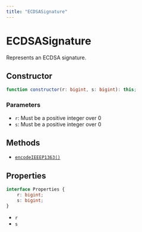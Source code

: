 ```yaml
---
title: "ECDSASignature"
---
```


# ECDSASignature

Represents an ECDSA signature.

## Constructor

```ts
function constructor(r: bigint, s: bigint): this;
```

### Parameters

- `r`: Must be a positive integer over 0
- `s`: Must be a positive integer over 0

## Methods

- [`encodeIEEEP1363()`](/reference/ecdsa/ECDSASignature/encodeIEEEP1363)

## Properties

```ts
interface Properties {
	r: bigint;
	s: bigint;
}
```

- `r`
- `s`
